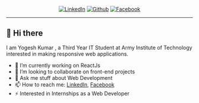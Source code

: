 <p align="center"> 
 <a href="https://www.linkedin.com/in/yogesh-kumar-66474918b/" target="_blank"><img alt="LinkedIn" src="https://img.shields.io/badge/LinkedIn-0077B5?style=for-the-badge&logo=linkedin&logoColor=white" /></a> 
  <a href="https://github.com/yogeshok" target="_blank"><img alt="Github" src="https://img.shields.io/badge/GitHub-100000?style=for-the-badge&logo=github&logoColor=white" /></a>
  <a href="https://www.facebook.com/yogeshkmr11/" target="_blank"><img alt="Facebook" src="https://img.shields.io/badge/Facebook-1877F2?style=for-the-badge&logo=facebook&logoColor=white" /></a>
</p>
<hr>

## 👋 Hi there  

I am Yogesh Kumar , a Third Year IT Student at Army Institute of Technology interested in making responsive web applications.

- 🔭 I’m currently working on ReactJs
- 👯 I’m looking to collaborate on front-end projects
- 💬 Ask me stuff about Web Development
- 📫 How to reach me: [LinkedIn](https://www.linkedin.com/in/yogesh-kumar-66474918b/),
                       [Facebook](https://www.facebook.com/yogeshkmr11/)
- ⚡ Interested in Internships as a Web Developer

